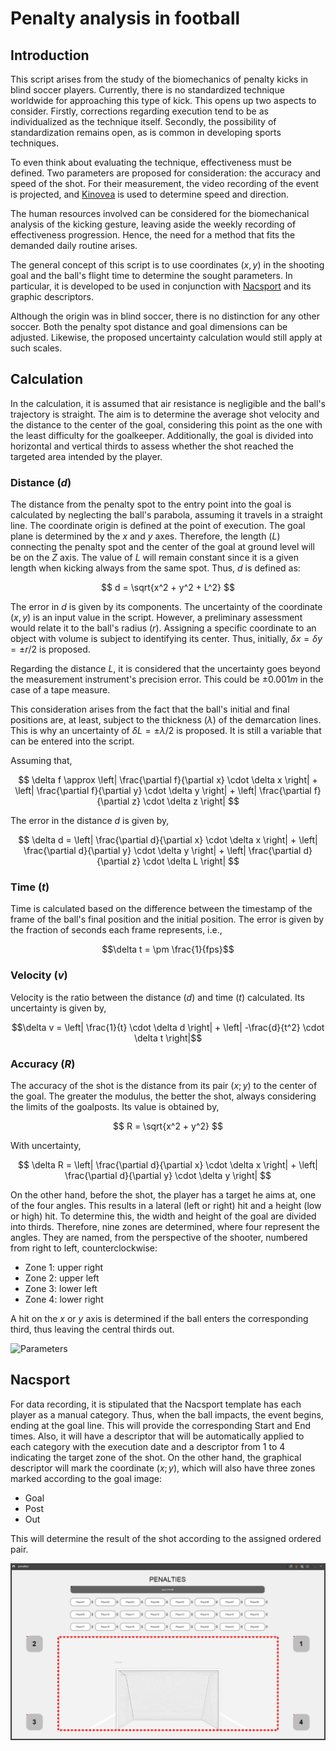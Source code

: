# Penalty analysis in football

## Introduction
This script arises from the study of the biomechanics of penalty kicks in blind soccer players. Currently, there is no standardized technique worldwide for approaching this type of kick. This opens up two aspects to consider. Firstly, corrections regarding execution tend to be as individualized as the technique itself. Secondly, the possibility of standardization remains open, as is common in developing sports techniques.

To even think about evaluating the technique, effectiveness must be defined. Two parameters are proposed for consideration: the accuracy and speed of the shot. For their measurement, the video recording of the event is projected, and [Kinovea](https://www.kinovea.org/) is used to determine speed and direction.

The human resources involved can be considered for the biomechanical analysis of the kicking gesture, leaving aside the weekly recording of effectiveness progression. Hence, the need for a method that fits the demanded daily routine arises.

The general concept of this script is to use coordinates $(x, y)$ in the shooting goal and the ball's flight time to determine the sought parameters. In particular, it is developed to be used in conjunction with [Nacsport](https://www.nacsport.com/) and its graphic descriptors.

Although the origin was in blind soccer, there is no distinction for any other soccer. Both the penalty spot distance and goal dimensions can be adjusted. Likewise, the proposed uncertainty calculation would still apply at such scales.

## Calculation

In the calculation, it is assumed that air resistance is negligible and the ball's trajectory is straight. The aim is to determine the average shot velocity and the distance to the center of the goal, considering this point as the one with the least difficulty for the goalkeeper. Additionally, the goal is divided into horizontal and vertical thirds to assess whether the shot reached the targeted area intended by the player.

### Distance ($d$)
The distance from the penalty spot to the entry point into the goal is calculated by neglecting the ball's parabola, assuming it travels in a straight line. The coordinate origin is defined at the point of execution. The goal plane is determined by the $x$ and $y$ axes. Therefore, the length ($L$) connecting the penalty spot and the center of the goal at ground level will be on the $Z$ axis. The value of $L$ will remain constant since it is a given length when kicking always from the same spot. Thus, $d$ is defined as:

$$
d = \sqrt{x^2 + y^2 + L^2}
$$

The error in $d$ is given by its components. The uncertainty of the coordinate $(x, y)$ is an input value in the script. However, a preliminary assessment would relate it to the ball's radius ($r$). Assigning a specific coordinate to an object with volume is subject to identifying its center. Thus, initially, $\delta x = \delta y = \pm r/2$ is proposed.

Regarding the distance $L$, it is considered that the uncertainty goes beyond the measurement instrument's precision error. This could be $\pm 0.001m$ in the case of a tape measure.

This consideration arises from the fact that the ball's initial and final positions are, at least, subject to the thickness ($\lambda$) of the demarcation lines. This is why an uncertainty of $\delta L = \pm \lambda/2$ is proposed. It is still a variable that can be entered into the script.

Assuming that,

$$
\delta f \approx \left| \frac{\partial f}{\partial x} \cdot \delta x \right| + \left| \frac{\partial f}{\partial y} \cdot \delta y \right| + \left| \frac{\partial f}{\partial z} \cdot \delta z \right|
$$

The error in the distance $d$ is given by,

$$
\delta d = \left| \frac{\partial d}{\partial x} \cdot \delta x \right| + \left| \frac{\partial d}{\partial y} \cdot \delta y \right| + \left| \frac{\partial d}{\partial z} \cdot \delta L \right|
$$

### Time ($t$)
Time is calculated based on the difference between the timestamp of the frame of the ball's final position and the initial position. The error is given by the fraction of seconds each frame represents, i.e.,

$$\delta t = \pm \frac{1}{fps}$$

### Velocity ($v$)

Velocity is the ratio between the distance ($d$) and time ($t$) calculated. Its uncertainty is given by,

$$\delta v = \left| \frac{1}{t} \cdot \delta d \right| + \left| -\frac{d}{t^2} \cdot \delta t \right|$$

### Accuracy ($R$)

The accuracy of the shot is the distance from its pair $(x;y)$ to the center of the goal. The greater the modulus, the better the shot, always considering the limits of the goalposts. Its value is obtained by,

$$
R = \sqrt{x^2 + y^2}
$$

With uncertainty,

$$
 \delta R = \left| \frac{\partial d}{\partial x} \cdot \delta x \right| + \left| \frac{\partial d}{\partial y} \cdot \delta y \right|
$$

On the other hand, before the shot, the player has a target he aims at, one of the four angles. This results in a lateral (left or right) hit and a height (low or high) hit. To determine this, the width and height of the goal are divided into thirds. Therefore, nine zones are determined, where four represent the angles. They are named, from the perspective of the shooter, numbered from right to left, counterclockwise:
* Zone 1: upper right
* Zone 2: upper left
* Zone 3: lower left
* Zone 4: lower right

A hit on the $x$ or $y$ axis is determined if the ball enters the corresponding third, thus leaving the central thirds out.

![Parameters](images/parameters.png)

## Nacsport

For data recording, it is stipulated that the Nacsport template has each player as a manual category. Thus, when the ball impacts, the event begins, ending at the goal line. This will provide the corresponding Start and End times. Also, it will have a descriptor that will be automatically applied to each category with the execution date and a descriptor from 1 to 4 indicating the target zone of the shot. On the other hand, the graphical descriptor will mark the coordinate $(x; y)$, which will also have three zones marked according to the goal image:
* Goal
* Post
* Out

This will determine the result of the shot according to the assigned ordered pair.

![Template](images/button_template.png)
